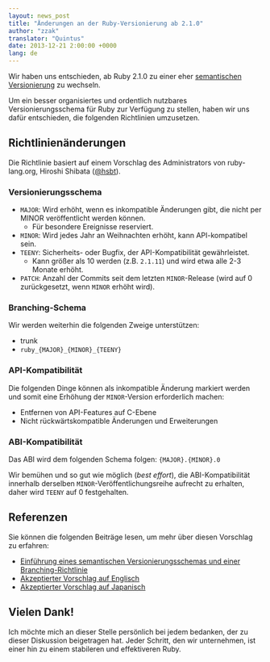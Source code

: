 ```yaml
---
layout: news_post
title: "Änderungen an der Ruby-Versionierung ab 2.1.0"
author: "zzak"
translator: "Quintus"
date: 2013-12-21 2:00:00 +0000
lang: de
---
```


Wir haben uns entschieden, ab Ruby 2.1.0 zu einer eher [semantischen
Versionierung](http://semver.org/) zu wechseln.

Um ein besser organisiertes und ordentlich nutzbares
Versionierungsschema für Ruby zur Verfügung zu stellen, haben wir uns
dafür entschieden, die folgenden Richtlinien umzusetzen.

## Richtlinienänderungen

Die Richtlinie basiert auf einem Vorschlag des Administrators von
ruby-lang.org, Hiroshi Shibata ([@hsbt](https://twitter.com/hsbt)).

### Versionierungsschema

* `MAJOR`: Wird erhöht, wenn es inkompatible Änderungen gibt, die
  nicht per MINOR veröffentlicht werden können.
  * Für besondere Ereignisse reserviert.
* `MINOR`: Wird jedes Jahr an Weihnachten erhöht, kann API-kompatibel sein.
* `TEENY`: Sicherheits- oder Bugfix, der API-Kompatibilität
  gewährleistet.
  * Kann größer als 10 werden (z.B. `2.1.11`) und wird etwa alle 2-3
    Monate erhöht.
* `PATCH`: Anzahl der Commits seit dem letzten `MINOR`-Release (wird
  auf 0 zurückgesetzt, wenn `MINOR` erhöht wird).

### Branching-Schema

Wir werden weiterhin die folgenden Zweige unterstützen:

* trunk
* `ruby_{MAJOR}_{MINOR}_{TEENY}`

### API-Kompatibilität

Die folgenden Dinge können als inkompatible Änderung markiert werden
und somit eine Erhöhung der `MINOR`-Version erforderlich machen:

* Entfernen von API-Features auf C-Ebene
* Nicht rückwärtskompatible Änderungen und Erweiterungen

### ABI-Kompatibilität

Das ABI wird dem folgenden Schema folgen: `{MAJOR}.{MINOR}.0`

Wir bemühen und so gut wie möglich (_best effort_), die
ABI-Kompatibilität innerhalb derselben `MINOR`-Veröffentlichungsreihe
aufrecht zu erhalten, daher wird `TEENY` auf 0 festgehalten.

## Referenzen

Sie können die folgenden Beiträge lesen, um mehr über diesen Vorschlag
zu erfahren:

* [Einführung eines semantischen Versionierungsschemas und einer Branching-Richtlinie](https://bugs.ruby-lang.org/issues/8835)
* [Akzeptierter Vorschlag auf Englisch](https://gist.github.com/sorah/7803201)
* [Akzeptierter Vorschlag auf Japanisch](https://gist.github.com/hsbt/7719305)

## Vielen Dank!

Ich möchte mich an dieser Stelle persönlich bei jedem bedanken, der zu
dieser Diskussion beigetragen hat. Jeder Schritt, den wir unternehmen,
ist einer hin zu einem stabileren und effektiveren Ruby.
